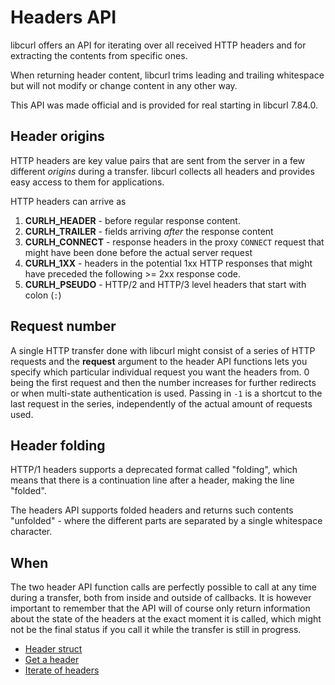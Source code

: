 # Headers API

libcurl offers an API for iterating over all received HTTP headers and for
extracting the contents from specific ones.

When returning header content, libcurl trims leading and trailing whitespace
but will not modify or change content in any other way.

This API was made official and is provided for real starting in libcurl
7.84.0.

## Header origins

HTTP headers are key value pairs that are sent from the server in a few
different *origins* during a transfer. libcurl collects all headers and
provides easy access to them for applications.

HTTP headers can arrive as

1. **CURLH_HEADER** - before regular response content.
2. **CURLH_TRAILER** - fields arriving *after* the response content
3. **CURLH_CONNECT** - response headers in the proxy `CONNECT` request that
   might have been done before the actual server request
4. **CURLH_1XX** - headers in the potential 1xx HTTP responses that might have
   preceded the following >= 2xx response code.
5. **CURLH_PSEUDO** - HTTP/2 and HTTP/3 level headers that start with colon
   (`:`)

## Request number

A single HTTP transfer done with libcurl might consist of a series of HTTP
requests and the **request** argument to the header API functions lets you
specify which particular individual request you want the headers from. 0 being
the first request and then the number increases for further redirects or when
multi-state authentication is used. Passing in `-1` is a shortcut to the last
request in the series, independently of the actual amount of requests used.

## Header folding

HTTP/1 headers supports a deprecated format called "folding", which means that
there is a continuation line after a header, making the line "folded".

The headers API supports folded headers and returns such contents "unfolded" -
where the different parts are separated by a single whitespace character.

## When

The two header API function calls are perfectly possible to call at any time
during a transfer, both from inside and outside of callbacks. It is however
important to remember that the API will of course only return information
about the state of the headers at the exact moment it is called, which might
not be the final status if you call it while the transfer is still in
progress.

 - [Header struct](headerapi/struct.md)
 - [Get a header](headerapi/get.md)
 - [Iterate of headers](headerapi/iterate.md)
